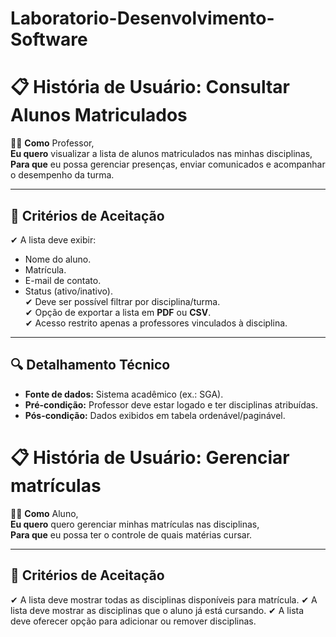 # Laboratorio-Desenvolvimento-Software

# 📋 História de Usuário: Consultar Alunos Matriculados  

👨‍🏫
**Como** Professor,  
**Eu quero** visualizar a lista de alunos matriculados nas minhas disciplinas,  
**Para que** eu possa gerenciar presenças, enviar comunicados e acompanhar o desempenho da turma.

---

## **🎯 Critérios de Aceitação**  
✔ A lista deve exibir:  
  - Nome do aluno.  
  - Matrícula.  
  - E-mail de contato.  
  - Status (ativo/inativo).  
✔ Deve ser possível filtrar por disciplina/turma.  
✔ Opção de exportar a lista em **PDF** ou **CSV**.  
✔ Acesso restrito apenas a professores vinculados à disciplina.  

---

## **🔍 Detalhamento Técnico**  
- **Fonte de dados:** Sistema acadêmico (ex.: SGA).  
- **Pré-condição:** Professor deve estar logado e ter disciplinas atribuídas.  
- **Pós-condição:** Dados exibidos em tabela ordenável/paginável. 

# 📋 História de Usuário: Gerenciar matrículas  

👨‍🎓
**Como** Aluno,  
**Eu quero** quero gerenciar minhas matrículas nas disciplinas,  
**Para que** eu possa ter o controle de quais matérias cursar.

---

## **🎯 Critérios de Aceitação**  
✔ A lista deve mostrar todas as disciplinas disponíveis para matrícula.
✔ A lista deve mostrar as disciplinas que o aluno já está cursando.
✔ A lista deve oferecer opção para adicionar ou remover disciplinas.
